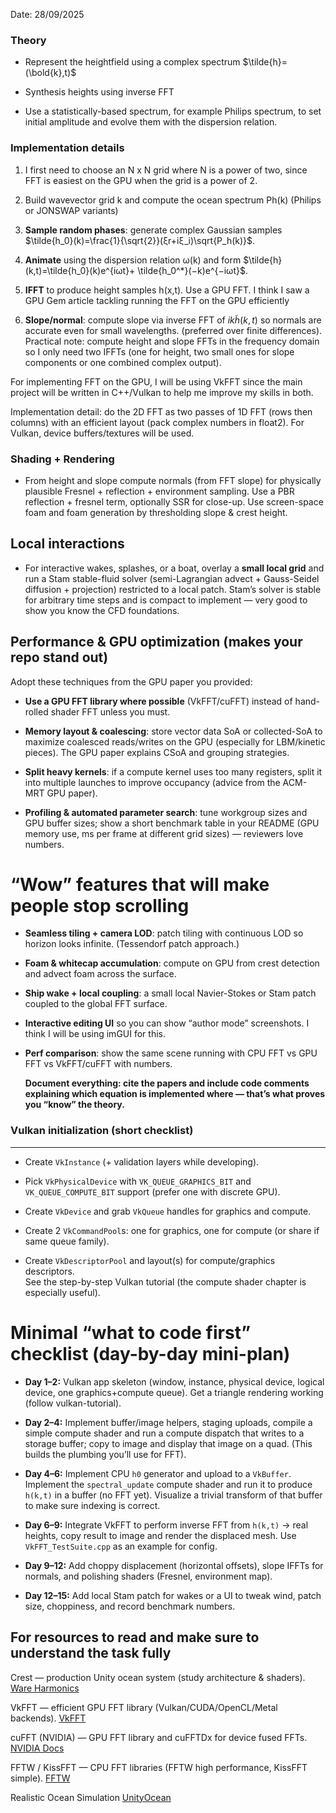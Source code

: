 Date: 28/09/2025

### Theory

* Represent the heightfield using a complex spectrum $\tilde{h}=(\bold{k},t)$ 

* Synthesis heights using inverse FFT

* Use a statistically-based spectrum, for example Philips spectrum, to set initial amplitude and evolve them with the dispersion relation.

### Implementation details

1. I first need to choose an N x N grid where N is a power of two, since FFT is easiest on the GPU when the grid is a power of 2.

2. Build wavevector grid k and compute the ocean spectrum Ph​(k) (Philips or JONSWAP variants)

3. **Sample random phases**: generate complex Gaussian samples $\tilde{h_0}​(k)=​\frac{1}{\sqrt{2}}​(ξr​+iξ_i​)\sqrt{P_h​(k)}​$.

4. **Animate** using the dispersion relation ω(k) and form $\tilde{h}(k,t)=\tilde{h_0}​(k)e^{iωt}+ \tilde{h_0^*}​(−k)e^{−iωt}$.

5. **IFFT** to produce height samples h(x,t). Use a GPU FFT. I think I saw a GPU Gem article tackling running the FFT on the GPU efficiently

6. **Slope/normal**: compute slope via inverse FFT of $ik\tilde{h}(k,t)$ so normals are accurate even for small wavelengths. (preferred over finite differences).
   Practical note: compute height and slope FFTs in the frequency domain so I only need two IFFTs (one for height, two small ones for slope components or one combined complex output).

For implementing FFT on the GPU, I will be using VkFFT since the main project will be written in C++/Vulkan to help me improve my skills in both.

Implementation detail: do the 2D FFT as two passes of 1D FFT (rows then columns) with an efficient layout (pack complex numbers in float2). For Vulkan, device buffers/textures will be used.



### Shading + Rendering

* From height and slope compute normals (from FFT slope) for physically plausible Fresnel + reflection + environment sampling. Use a PBR reflection + fresnel term, optionally SSR for close-up. Use screen-space foam and foam generation by thresholding slope & crest height.

Local interactions
--------------------------------------------

* For interactive wakes, splashes, or a boat, overlay a **small local grid** and run a Stam stable-fluid solver (semi-Lagrangian advect + Gauss-Seidel diffusion + projection) restricted to a local patch. Stam’s solver is stable for arbitrary time steps and is compact to implement — very good to show you know the CFD foundations.

Performance & GPU optimization (makes your repo stand out)
----------------------------------------------------------

Adopt these techniques from the GPU paper you provided:

* **Use a GPU FFT library where possible** (VkFFT/cuFFT) instead of hand-rolled shader FFT unless you must. 

* **Memory layout & coalescing**: store vector data SoA or collected-SoA to maximize coalesced reads/writes on the GPU (especially for LBM/kinetic pieces). The GPU paper explains CSoA and grouping strategies.

* **Split heavy kernels**: if a compute kernel uses too many registers, split it into multiple launches to improve occupancy (advice from the ACM-MRT GPU paper).

* **Profiling & automated parameter search**: tune workgroup sizes and GPU buffer sizes; show a short benchmark table in your README (GPU memory use, ms per frame at different grid sizes) — reviewers love numbers.

“Wow” features that will make people stop scrolling
===================================================

* **Seamless tiling + camera LOD**: patch tiling with continuous LOD so horizon looks infinite. (Tessendorf patch approach.)

* **Foam & whitecap accumulation**: compute on GPU from crest detection and advect foam across the surface.

* **Ship wake + local coupling**: a small local Navier-Stokes or Stam patch coupled to the global FFT surface.

* **Interactive editing UI**  so you can show “author mode” screenshots. I think I will be using imGUI for this.

* **Perf comparison**: show the same scene running with CPU FFT vs GPU FFT vs VkFFT/cuFFT with numbers.
  
  

  **Document everything: cite the papers and include code comments explaining which equation is implemented where — that’s what proves you “know” the theory.**





### Vulkan initialization (short checklist)

------------------------------------------

* Create `VkInstance` (+ validation layers while developing).

* Pick `VkPhysicalDevice` with `VK_QUEUE_GRAPHICS_BIT` and `VK_QUEUE_COMPUTE_BIT` support (prefer one with discrete GPU).

* Create `VkDevice` and grab `VkQueue` handles for graphics and compute.

* Create 2 `VkCommandPool`s: one for graphics, one for compute (or share if same queue family).

* Create `VkDescriptorPool` and layout(s) for compute/graphics descriptors.  
  See the step-by-step Vulkan tutorial (the compute shader chapter is especially useful).



Minimal “what to code first” checklist (day-by-day mini-plan)
=============================================================

* **Day 1–2:** Vulkan app skeleton (window, instance, physical device, logical device, one graphics+compute queue). Get a triangle rendering working (follow vulkan-tutorial).

* **Day 2–4:** Implement buffer/image helpers, staging uploads, compile a simple compute shader and run a compute dispatch that writes to a storage buffer; copy to image and display that image on a quad. (This builds the plumbing you’ll use for FFT).

* **Day 4–6:** Implement CPU `h0` generator and upload to a `VkBuffer`. Implement the `spectral_update` compute shader and run it to produce `h(k,t)` in a buffer (no FFT yet). Visualize a trivial transform of that buffer to make sure indexing is correct.

* **Day 6–9:** Integrate VkFFT to perform inverse FFT from `h(k,t)` → real heights, copy result to image and render the displaced mesh. Use `VkFFT_TestSuite.cpp` as an example for config. 

* **Day 9–12:** Add choppy displacement (horizontal offsets), slope IFFTs for normals, and polishing shaders (Fresnel, environment map).

* **Day 12–15:** Add local Stam patch for wakes or a UI to tweak wind, patch size, choppiness, and record benchmark numbers.



## For resources to read and make sure to understand the task fully

Crest — production Unity ocean system (study architecture & shaders). [Ware Harmonics](https://github.com/wave-harmonic/crest)

VkFFT — efficient GPU FFT library (Vulkan/CUDA/OpenCL/Metal backends). [VkFFT](https://github.com/DTolm/VkFFT)

cuFFT (NVIDIA) — GPU FFT library and cuFFTDx for device fused FFTs. [NVIDIA Docs](https://docs.nvidia.com/cuda/cufft/)

FFTW / KissFFT — CPU FFT libraries (FFTW high performance, KissFFT simple). [FFTW](https://www.fftw.org/)

Realistic Ocean Simulation [UnityOcean](https://antoniospg.github.io/UnityOcean/OceanSimulation.html)


